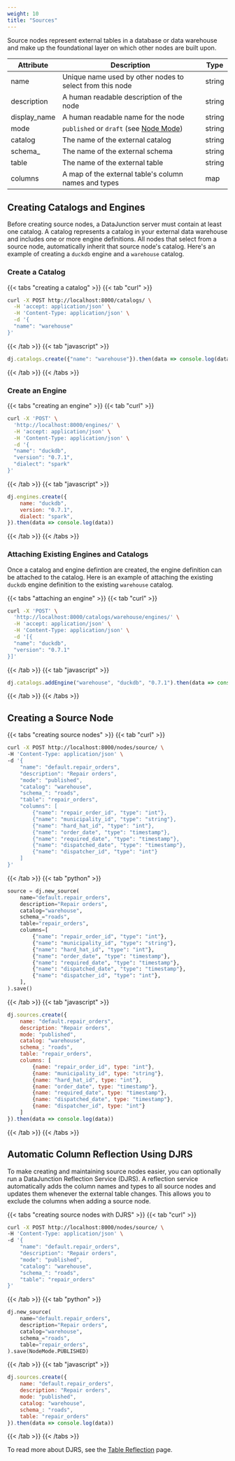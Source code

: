 ```yaml
---
weight: 10
title: "Sources"
---
```


Source nodes represent external tables in a database or data warehouse and make up the foundational layer on which other nodes
are built upon.

| Attribute    | Description                                                                                 | Type   |
|--------------|---------------------------------------------------------------------------------------------|--------|
| name         | Unique name used by other nodes to select from this node                                    | string |
| description  | A human readable description of the node                                                    | string |
| display_name | A human readable name for the node                                                          | string |
| mode         | `published` or `draft` (see [Node Mode](../../../dj-concepts/node-dependencies/#node-mode)) | string |
| catalog      | The name of the external catalog                                                            | string |
| schema_      | The name of the external schema                                                             | string |
| table        | The name of the external table                                                              | string |
| columns      | A map of the external table's column names and types                                        | map    |

## Creating Catalogs and Engines

Before creating source nodes, a DataJunction server must contain at least one catalog. A catalog represents a catalog in
your external data warehouse and includes one or more engine definitions. All nodes that select from a source node,
automatically inherit that source node's catalog. Here's an example of creating a `duckdb` engine and a `warehouse` catalog.

### Create a Catalog

{{< tabs "creating a catalog" >}}
{{< tab "curl" >}}
```sh
curl -X POST http://localhost:8000/catalogs/ \
  -H 'accept: application/json' \
  -H 'Content-Type: application/json' \
  -d '{
  "name": "warehouse"
}'
```
{{< /tab >}}
{{< tab "javascript" >}}
```js
dj.catalogs.create({"name": "warehouse"}).then(data => console.log(data))
```
{{< /tab >}}
{{< /tabs >}}

### Create an Engine

{{< tabs "creating an engine" >}}
{{< tab "curl" >}}
```sh
curl -X 'POST' \
  'http://localhost:8000/engines/' \
  -H 'accept: application/json' \
  -H 'Content-Type: application/json' \
  -d '{
  "name": "duckdb",
  "version": "0.7.1",
  "dialect": "spark"
}'
```
{{< /tab >}}
{{< tab "javascript" >}}
```js
dj.engines.create({
    name: "duckdb",
    version: "0.7.1",
    dialect: "spark",
}).then(data => console.log(data))
```
{{< /tab >}}
{{< /tabs >}}

### Attaching Existing Engines and Catalogs

Once a catalog and engine defintion are created, the engine definition can be attached to the catalog.
Here is an example of attaching the existing `duckdb` engine definition to the existing `warehouse` catalog.

{{< tabs "attaching an engine" >}}
{{< tab "curl" >}}
```sh
curl -X 'POST' \
  'http://localhost:8000/catalogs/warehouse/engines/' \
  -H 'accept: application/json' \
  -H 'Content-Type: application/json' \
  -d '[{
  "name": "duckdb",
  "version": "0.7.1"
}]'
```
{{< /tab >}}
{{< tab "javascript" >}}
```js
dj.catalogs.addEngine("warehouse", "duckdb", "0.7.1").then(data => console.log(data))
```
{{< /tab >}}
{{< /tabs >}}

## Creating a Source Node

{{< tabs "creating source nodes" >}}
{{< tab "curl" >}}
```sh
curl -X POST http://localhost:8000/nodes/source/ \
-H 'Content-Type: application/json' \
-d '{
    "name": "default.repair_orders",
    "description": "Repair orders",
    "mode": "published",
    "catalog": "warehouse",
    "schema_": "roads",
    "table": "repair_orders",
    "columns": [
        {"name": "repair_order_id", "type": "int"},
        {"name": "municipality_id", "type": "string"},
        {"name": "hard_hat_id", "type": "int"},
        {"name": "order_date", "type": "timestamp"},
        {"name": "required_date", "type": "timestamp"},
        {"name": "dispatched_date", "type": "timestamp"},
        {"name": "dispatcher_id", "type": "int"}
    ]
}'
```
{{< /tab >}}
{{< tab "python" >}}

```py
source = dj.new_source(
    name="default.repair_orders",
    description="Repair orders",
    catalog="warehouse",
    schema_="roads",
    table="repair_orders",
    columns=[
        {"name": "repair_order_id", "type": "int"},
        {"name": "municipality_id", "type": "string"},
        {"name": "hard_hat_id", "type": "int"},
        {"name": "order_date", "type": "timestamp"},
        {"name": "required_date", "type": "timestamp"},
        {"name": "dispatched_date", "type": "timestamp"},
        {"name": "dispatcher_id", "type": "int"},
    ],
).save()
```
{{< /tab >}}
{{< tab "javascript" >}}
```js
dj.sources.create({
    name: "default.repair_orders",
    description: "Repair orders",
    mode: "published",
    catalog: "warehouse",
    schema_: "roads",
    table: "repair_orders",
    columns: [
        {name: "repair_order_id", type: "int"},
        {name: "municipality_id", type: "string"},
        {name: "hard_hat_id", type: "int"},
        {name: "order_date", type: "timestamp"},
        {name: "required_date", type: "timestamp"},
        {name: "dispatched_date", type: "timestamp"},
        {name: "dispatcher_id", type: "int"}
    ]
}).then(data => console.log(data))
```
{{< /tab >}}
{{< /tabs >}}

## Automatic Column Reflection Using DJRS

To make creating and maintaining source nodes easier, you can optionally run a DataJunction Reflection Service (DJRS). A reflection
service automatically adds the column names and types to all source nodes and updates them whenever the external table changes. This allows
you to exclude the columns when adding a source node.

{{< tabs "creating source nodes with DJRS" >}}
{{< tab "curl" >}}
```sh
curl -X POST http://localhost:8000/nodes/source/ \
-H 'Content-Type: application/json' \
-d '{
    "name": "default.repair_orders",
    "description": "Repair orders",
    "mode": "published",
    "catalog": "warehouse",
    "schema_": "roads",
    "table": "repair_orders"
}'
```
{{< /tab >}}
{{< tab "python" >}}

```py
dj.new_source(
    name="default.repair_orders",
    description="Repair orders",
    catalog="warehouse",
    schema_="roads",
    table="repair_orders",
).save(NodeMode.PUBLISHED)
```
{{< /tab >}}
{{< tab "javascript" >}}
```js
dj.sources.create({
    name: "default.repair_orders",
    description: "Repair orders",
    mode: "published",
    catalog: "warehouse",
    schema_: "roads",
    table: "repair_orders"
}).then(data => console.log(data))
```
{{< /tab >}}
{{< /tabs >}}

To read more about DJRS, see the [Table Reflection](../../../dj-concepts/table-reflection/) page.
